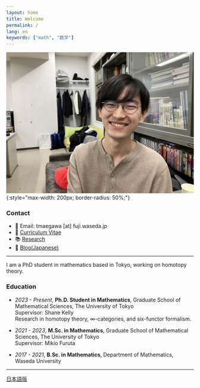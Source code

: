 ```yaml
---
layout: home
title: Welcome
permalink: /
lang: en
keywords: ["math", "数学"]
---
```


![photo](assets/photo.jpg){:style="max-width: 200px; border-radius: 50%;"}

### Contact
- 📧 Email: tmaegawa [at] fuji.waseda.jp
- 📄 [Curriculum Vitae](cv)
- 📚 [Research](research)
- 📝 [Blog(Japanese)](blog)

---

I am a PhD student in mathematics based in Tokyo, working on homotopy theory.

### Education
- *2023 - Present*, **Ph.D. Student in Mathematics**, Graduate School of Mathematical Sciences, The University of Tokyo                               
  Supervisor: Shane Kelly                       
  Research in homotopy theory, ∞-categories, and six-functor formalism.

- *2021 - 2023*, **M.Sc. in Mathematics**, Graduate School of Mathematical Sciences, The University of Tokyo                              
  Supervisor: Mikio Furuta

- *2017 - 2021*, **B.Sc. in Mathematics**, Department of Mathematics, Waseda University  
  

---
[日本語版](ja/)